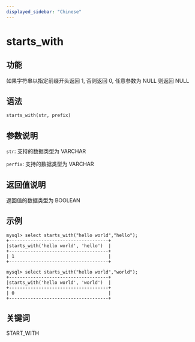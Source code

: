 ```yaml
---
displayed_sidebar: "Chinese"
---
```


# starts_with

## 功能

如果字符串以指定前缀开头返回 1, 否则返回 0, 任意参数为 NULL 则返回 NULL

## 语法

```Haskell
starts_with(str, prefix)
```

## 参数说明

`str`: 支持的数据类型为 VARCHAR

`perfix`: 支持的数据类型为 VARCHAR

## 返回值说明

返回值的数据类型为 BOOLEAN

## 示例

```Plain Text
mysql> select starts_with("hello world","hello");
+-------------------------------------+
|starts_with('hello world', 'hello')  |
+-------------------------------------+
| 1                                   |
+-------------------------------------+

mysql> select starts_with("hello world","world");
+-------------------------------------+
|starts_with('hello world', 'world')  |
+-------------------------------------+
| 0                                   |
+-------------------------------------+
```

## 关键词

START_WITH
